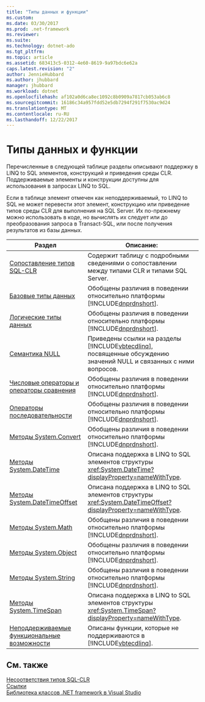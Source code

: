 ```yaml
---
title: "Типы данных и функции"
ms.custom: 
ms.date: 03/30/2017
ms.prod: .net-framework
ms.reviewer: 
ms.suite: 
ms.technology: dotnet-ado
ms.tgt_pltfrm: 
ms.topic: article
ms.assetid: 683413c5-0312-4e60-8619-9a97bdc6e62a
caps.latest.revision: "2"
author: JennieHubbard
ms.author: jhubbard
manager: jhubbard
ms.workload: dotnet
ms.openlocfilehash: af102a0d6ca8ec1092c8b0909a7817cb053ab6c8
ms.sourcegitcommit: 16186c34a957fdd52e5db7294f291f7530ac9d24
ms.translationtype: MT
ms.contentlocale: ru-RU
ms.lasthandoff: 12/22/2017
---
```

# <a name="data-types-and-functions"></a>Типы данных и функции
Перечисленные в следующей таблице разделы описывают поддержку в LINQ to SQL элементов, конструкций и приведения среды CLR. Поддерживаемые элементы и конструкции доступны для использования в запросах LINQ to SQL.  
  
 Если в таблице элемент отмечен как неподдерживаемый, то LINQ to SQL не может перевести этот элемент, конструкцию или приведение типов среды CLR для выполнения на SQL Server. Их по-прежнему можно использовать в коде, но вычислять их следует или до преобразования запроса в Transact-SQL, или после получения результатов из базы данных.  
  
|Раздел|Описание:|  
|-----------|-----------------|  
|[Сопоставление типов SQL-CLR](../../../../../../docs/framework/data/adonet/sql/linq/sql-clr-type-mapping.md)|Содержит таблицу с подробными сведениями о сопоставлении между типами CLR и типами SQL Server.|  
|[Базовые типы данных](../../../../../../docs/framework/data/adonet/sql/linq/basic-data-types.md)|Обобщены различия в поведении относительно платформы [!INCLUDE[dnprdnshort](../../../../../../includes/dnprdnshort-md.md)].|  
|[Логические типы данных](../../../../../../docs/framework/data/adonet/sql/linq/boolean-data-types.md)|Обобщены различия в поведении относительно платформы [!INCLUDE[dnprdnshort](../../../../../../includes/dnprdnshort-md.md)].|  
|[Семантика NULL](../../../../../../docs/framework/data/adonet/sql/linq/null-semantics.md)|Приведены ссылки на разделы [!INCLUDE[vbtecdlinq](../../../../../../includes/vbtecdlinq-md.md)], посвященные обсуждению значений NULL и связанных с ними вопросов.|  
|[Числовые операторы и операторы сравнения](../../../../../../docs/framework/data/adonet/sql/linq/numeric-and-comparison-operators.md)|Обобщены различия в поведении относительно платформы [!INCLUDE[dnprdnshort](../../../../../../includes/dnprdnshort-md.md)].|  
|[Операторы последовательности](../../../../../../docs/framework/data/adonet/sql/linq/sequence-operators.md)|Обобщены различия в поведении относительно платформы [!INCLUDE[dnprdnshort](../../../../../../includes/dnprdnshort-md.md)].|  
|[Методы System.Convert](../../../../../../docs/framework/data/adonet/sql/linq/system-convert-methods.md)|Обобщены различия в поведении относительно платформы [!INCLUDE[dnprdnshort](../../../../../../includes/dnprdnshort-md.md)].|  
|[Методы System.DateTime](../../../../../../docs/framework/data/adonet/sql/linq/system-datetime-methods.md)|Описана поддержка в LINQ to SQL элементов структуры <xref:System.DateTime?displayProperty=nameWithType>.|  
|[Методы System.DateTimeOffset](../../../../../../docs/framework/data/adonet/sql/linq/system-datetimeoffset-methods.md)|Описана поддержка в LINQ to SQL элементов структуры <xref:System.DateTimeOffset?displayProperty=nameWithType>.|  
|[Методы System.Math](../../../../../../docs/framework/data/adonet/sql/linq/system-math-methods.md)|Обобщены различия в поведении относительно платформы [!INCLUDE[dnprdnshort](../../../../../../includes/dnprdnshort-md.md)].|  
|[Методы System.Object](../../../../../../docs/framework/data/adonet/sql/linq/system-object-methods.md)|Обобщены различия в поведении относительно платформы [!INCLUDE[dnprdnshort](../../../../../../includes/dnprdnshort-md.md)].|  
|[Методы System.String](../../../../../../docs/framework/data/adonet/sql/linq/system-string-methods.md)|Обобщены различия в поведении относительно платформы [!INCLUDE[dnprdnshort](../../../../../../includes/dnprdnshort-md.md)].|  
|[Методы System.TimeSpan](../../../../../../docs/framework/data/adonet/sql/linq/system-timespan-methods.md)|Описана поддержка в LINQ to SQL элементов структуры <xref:System.TimeSpan?displayProperty=nameWithType>.|  
|[Неподдерживаемые функциональные возможности](../../../../../../docs/framework/data/adonet/sql/linq/unsupported-functionality.md)|Описаны функции, которые не поддерживаются в [!INCLUDE[vbtecdlinq](../../../../../../includes/vbtecdlinq-md.md)].|  
  
## <a name="see-also"></a>См. также  
 [Несоответствия типов SQL-CLR](../../../../../../docs/framework/data/adonet/sql/linq/sql-clr-type-mismatches.md)  
 [Ссылки](../../../../../../docs/framework/data/adonet/sql/linq/reference.md)  
 [Библиотека классов .NET framework в Visual Studio](http://msdn.microsoft.com/en-us/a03e374c-3d5c-4169-937b-49857ab273ae)
